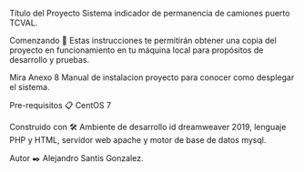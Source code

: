 Título del Proyecto
Sistema indicador de permanencia de camiones puerto TCVAL.


Comenzando 🚀
Estas instrucciones te permitirán obtener una copia del proyecto en funcionamiento en tu máquina local para propósitos de desarrollo y pruebas.

Mira Anexo 8 Manual de instalacion proyecto para conocer como desplegar el sistema.

Pre-requisitos 📋
CentOS 7


Construido con 🛠️
Ambiente de desarrollo id dreamweaver 2019, lenguaje PHP y HTML, servidor web apache y motor de base de datos mysql.

Autor ✒️
Alejandro Santis Gonzalez.

